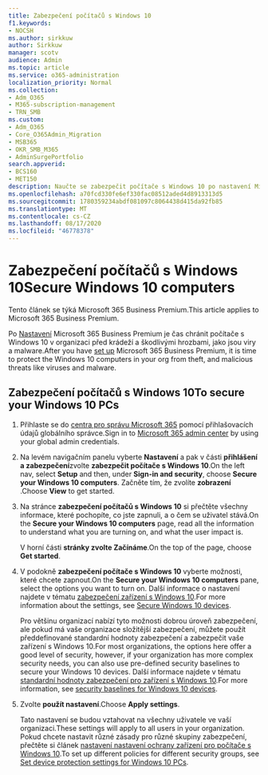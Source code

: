 ```yaml
---
title: Zabezpečení počítačů s Windows 10
f1.keywords:
- NOCSH
ms.author: sirkkuw
author: Sirkkuw
manager: scotv
audience: Admin
ms.topic: article
ms.service: o365-administration
localization_priority: Normal
ms.collection:
- Adm_O365
- M365-subscription-management
- TRN_SMB
ms.custom:
- Adm_O365
- Core_O365Admin_Migration
- MSB365
- OKR_SMB_M365
- AdminSurgePortfolio
search.appverid:
- BCS160
- MET150
description: Naučte se zabezpečit počítače s Windows 10 po nastavení Microsoft 365 Business Premium.
ms.openlocfilehash: a70fcd330fe6ef330fac08512aded4d8913313d5
ms.sourcegitcommit: 1780359234abdf081097c8064438d415da92fb85
ms.translationtype: MT
ms.contentlocale: cs-CZ
ms.lasthandoff: 08/17/2020
ms.locfileid: "46778378"
---
```

# <a name="secure-windows-10-computers"></a><span data-ttu-id="7cc69-103">Zabezpečení počítačů s Windows 10</span><span class="sxs-lookup"><span data-stu-id="7cc69-103">Secure Windows 10 computers</span></span>

<span data-ttu-id="7cc69-104">Tento článek se týká Microsoft 365 Business Premium.</span><span class="sxs-lookup"><span data-stu-id="7cc69-104">This article applies to Microsoft 365 Business Premium.</span></span>

<span data-ttu-id="7cc69-105">Po [Nastavení](set-up.md) Microsoft 365 Business Premium je čas chránit počítače s Windows 10 v organizaci před krádeží a škodlivými hrozbami, jako jsou viry a malware.</span><span class="sxs-lookup"><span data-stu-id="7cc69-105">After you have [set up](set-up.md) Microsoft 365 Business Premium, it is time to protect the Windows 10 computers in your org from theft, and malicious threats like viruses and malware.</span></span>

## <a name="to-secure-your-windows-10-pcs"></a><span data-ttu-id="7cc69-106">Zabezpečení počítačů s Windows 10</span><span class="sxs-lookup"><span data-stu-id="7cc69-106">To secure your Windows 10 PCs</span></span>

1. <span data-ttu-id="7cc69-107">Přihlaste se do [centra pro správu Microsoft 365](https://admin.microsoft.com) pomocí přihlašovacích údajů globálního správce.</span><span class="sxs-lookup"><span data-stu-id="7cc69-107">Sign in to [Microsoft 365 admin center](https://admin.microsoft.com) by using your global admin credentials.</span></span> 
2. <span data-ttu-id="7cc69-108">Na levém navigačním panelu vyberte **Nastavení** a pak v části **přihlášení a zabezpečení**zvolte **zabezpečit počítače s Windows 10**.</span><span class="sxs-lookup"><span data-stu-id="7cc69-108">On the left nav, select **Setup** and then, under **Sign-in and security**, choose **Secure your Windows 10 computers**.</span></span> <span data-ttu-id="7cc69-109">Začněte tím, že zvolíte **zobrazení** .</span><span class="sxs-lookup"><span data-stu-id="7cc69-109">Choose **View** to get started.</span></span>
3. <span data-ttu-id="7cc69-110">Na stránce **zabezpečení počítačů s Windows 10** si přečtěte všechny informace, které pochopíte, co jste zapnuli, a o čem se uživatel stává.</span><span class="sxs-lookup"><span data-stu-id="7cc69-110">On the **Secure your Windows 10 computers** page, read all the information to understand what you are turning on, and what the user impact is.</span></span>

    <span data-ttu-id="7cc69-111">V horní části **stránky zvolte Začínáme**.</span><span class="sxs-lookup"><span data-stu-id="7cc69-111">On the top of the page, choose **Get started**.</span></span>

4. <span data-ttu-id="7cc69-112">V podokně **zabezpečení počítače s Windows 10** vyberte možnosti, které chcete zapnout.</span><span class="sxs-lookup"><span data-stu-id="7cc69-112">On the **Secure your Windows 10 computers** pane, select the options you want to turn on.</span></span> <span data-ttu-id="7cc69-113">Další informace o nastavení najdete v tématu [zabezpečení zařízení s Windows 10](secure-windows-10-devices.md).</span><span class="sxs-lookup"><span data-stu-id="7cc69-113">For more information about the settings, see [Secure Windows 10 devices](secure-windows-10-devices.md).</span></span> 
    
    <span data-ttu-id="7cc69-114">Pro většinu organizací nabízí tyto možnosti dobrou úroveň zabezpečení, ale pokud má vaše organizace složitější zabezpečení, můžete použít předdefinované standardní hodnoty zabezpečení a zabezpečit vaše zařízení s Windows 10.</span><span class="sxs-lookup"><span data-stu-id="7cc69-114">For most organizations, the options here offer a good level of security, however, if your organization has more complex security needs, you can also use pre-defined security baselines to secure  your Windows 10 devices.</span></span> <span data-ttu-id="7cc69-115">Další informace najdete v tématu [standardní hodnoty zabezpečení pro zařízení s Windows 10](https://docs.microsoft.com/mem/intune/protect/security-baselines).</span><span class="sxs-lookup"><span data-stu-id="7cc69-115">For more information, see [security baselines for Windows 10 devices](https://docs.microsoft.com/mem/intune/protect/security-baselines).</span></span>   

1. <span data-ttu-id="7cc69-116">Zvolte **použít nastavení**.</span><span class="sxs-lookup"><span data-stu-id="7cc69-116">Choose **Apply settings**.</span></span>

    <span data-ttu-id="7cc69-117">Tato nastavení se budou vztahovat na všechny uživatele ve vaší organizaci.</span><span class="sxs-lookup"><span data-stu-id="7cc69-117">These settings will apply to all users in your organization.</span></span> <span data-ttu-id="7cc69-118">Pokud chcete nastavit různé zásady pro různé skupiny zabezpečení, přečtěte si článek [nastavení nastavení ochrany zařízení pro počítače s Windows 10](protection-settings-for-windows-10-pcs.md).</span><span class="sxs-lookup"><span data-stu-id="7cc69-118">To set up different policies for different security groups, see [Set device protection settings for Windows 10 PCs](protection-settings-for-windows-10-pcs.md).</span></span>